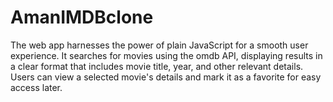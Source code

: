 # AmanIMDBclone
The web app harnesses the power of plain JavaScript for a smooth user experience. It searches for movies using the omdb API, displaying results in a clear format that includes movie title, year, and other relevant details. Users can view a selected movie's details and mark it as a favorite for easy access later.
